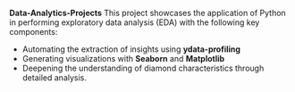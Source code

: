 **Data-Analytics-Projects**
This project showcases the application of Python in performing exploratory data analysis (EDA) with the following key components:

- Automating the extraction of insights using **ydata-profiling**
- Generating visualizations with **Seaborn** and **Matplotlib**
- Deepening the understanding of diamond characteristics through detailed analysis.
